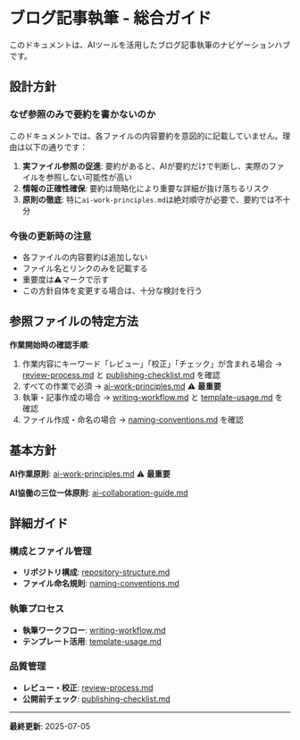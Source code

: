 # ブログ記事執筆 - 総合ガイド

このドキュメントは、AIツールを活用したブログ記事執筆のナビゲーションハブです。

## 設計方針

### なぜ参照のみで要約を書かないのか

このドキュメントでは、各ファイルの内容要約を意図的に記載していません。理由は以下の通りです：

1. **実ファイル参照の促進**: 要約があると、AIが要約だけで判断し、実際のファイルを参照しない可能性が高い
2. **情報の正確性確保**: 要約は簡略化により重要な詳細が抜け落ちるリスク
3. **原則の徹底**: 特に`ai-work-principles.md`は絶対順守が必要で、要約では不十分

### 今後の更新時の注意

- 各ファイルの内容要約は追加しない
- ファイル名とリンクのみを記載する
- 重要度は⚠️マークで示す
- この方針自体を変更する場合は、十分な検討を行う

## 参照ファイルの特定方法

**作業開始時の確認手順**:
1. 作業内容にキーワード「レビュー」「校正」「チェック」が含まれる場合 → [review-process.md](./review-process.md) と [publishing-checklist.md](./publishing-checklist.md) を確認
2. すべての作業で必須 → [ai-work-principles.md](./ai-work-principles.md) ⚠️ **最重要**
3. 執筆・記事作成の場合 → [writing-workflow.md](./writing-workflow.md) と [template-usage.md](./template-usage.md) を確認
4. ファイル作成・命名の場合 → [naming-conventions.md](./naming-conventions.md) を確認

## 基本方針

**AI作業原則**: [ai-work-principles.md](./ai-work-principles.md) ⚠️ **最重要**

**AI協働の三位一体原則**: [ai-collaboration-guide.md](./ai-collaboration-guide.md)

## 詳細ガイド

### 構成とファイル管理

- **リポジトリ構成**: [repository-structure.md](./repository-structure.md)
- **ファイル命名規則**: [naming-conventions.md](./naming-conventions.md)

### 執筆プロセス

- **執筆ワークフロー**: [writing-workflow.md](./writing-workflow.md)
- **テンプレート活用**: [template-usage.md](./template-usage.md)

### 品質管理

- **レビュー・校正**: [review-process.md](./review-process.md)
- **公開前チェック**: [publishing-checklist.md](./publishing-checklist.md)

---

**最終更新**: 2025-07-05
